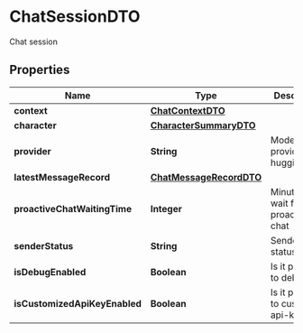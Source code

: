 

# ChatSessionDTO

Chat session

## Properties

| Name | Type | Description | Notes |
|------------ | ------------- | ------------- | -------------|
|**context** | [**ChatContextDTO**](ChatContextDTO.md) |  |  [optional] |
|**character** | [**CharacterSummaryDTO**](CharacterSummaryDTO.md) |  |  [optional] |
|**provider** | **String** | Model provider: hugging_face | open_ai | azure_open_ai | local_ai | in_process | dash_scope | unknown |  [optional] |
|**latestMessageRecord** | [**ChatMessageRecordDTO**](ChatMessageRecordDTO.md) |  |  [optional] |
|**proactiveChatWaitingTime** | **Integer** | Minutes to wait for a proactive chat |  [optional] |
|**senderStatus** | **String** | Sender status: online | offline | invisible |  [optional] |
|**isDebugEnabled** | **Boolean** | Is it possible to debug |  [optional] |
|**isCustomizedApiKeyEnabled** | **Boolean** | Is it possible to customize api-key |  [optional] |



